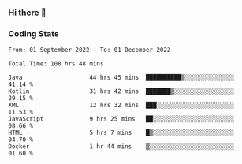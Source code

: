 ### Hi there 👋

<!--
**Girrafeec/girrafeec** is a ✨ _special_ ✨ repository because its `README.md` (this file) appears on your GitHub profile.

Here are some ideas to get you started:

- 🔭 I’m currently working on ...
- 🌱 I’m currently learning ...
- 👯 I’m looking to collaborate on ...
- 🤔 I’m looking for help with ...
- 💬 Ask me about ...
- 📫 How to reach me: ...
- 😄 Pronouns: ...
- ⚡ Fun fact: ...
-->

### Coding Stats
<!--START_SECTION:waka-->

```text
From: 01 September 2022 - To: 01 December 2022

Total Time: 108 hrs 48 mins

Java                   44 hrs 45 mins  ██████████▒░░░░░░░░░░░░░░   41.14 %
Kotlin                 31 hrs 42 mins  ███████▒░░░░░░░░░░░░░░░░░   29.15 %
XML                    12 hrs 32 mins  ███░░░░░░░░░░░░░░░░░░░░░░   11.53 %
JavaScript             9 hrs 25 mins   ██░░░░░░░░░░░░░░░░░░░░░░░   08.66 %
HTML                   5 hrs 7 mins    █▒░░░░░░░░░░░░░░░░░░░░░░░   04.70 %
Docker                 1 hr 44 mins    ▒░░░░░░░░░░░░░░░░░░░░░░░░   01.60 %
```

<!--END_SECTION:waka-->
